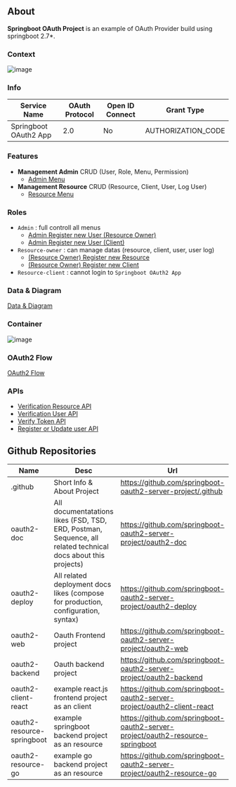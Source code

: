 ## About
**Springboot OAuth Project** is an example of OAuth Provider build using springboot 2.7*.

### Context 
![image](https://github.com/springboot-oauth2-server-project/.github/assets/11941308/9e73c681-364f-4d04-bbfb-25b73323cd82)

### Info
|Service Name|OAuth Protocol|Open ID Connect|Grant Type|
|--|--|--|--| 
|Springboot OAuth2 App| 2.0 |No|AUTHORIZATION_CODE| 

### Features
- **Management Admin** CRUD (User, Role, Menu, Permission)
  - [Admin Menu](https://github.com/springboot-oauth2-server-project/.github/blob/main/profile/pages/sc-oauth-cpanel-admin.md) 
- **Management Resource** CRUD (Resource, Client, User, Log User)
  - [Resource Menu](https://github.com/springboot-oauth2-server-project/.github/blob/main/profile/pages/sc-oauth-cpanel-resourceowner.md)

### Roles
- `Admin` : full controll all menus
  -  [Admin Register new User (Resource Owner)](https://github.com/springboot-oauth2-server-project/.github/blob/main/profile/pages/sequence-register-user-resource-owner.md)
  -  [Admin Register new User (Client)](https://github.com/springboot-oauth2-server-project/.github/blob/main/profile/pages/seq-admin-reg-new-user-client.md)  
- `Resource-owner` : can manage datas (resource, client, user, user log)
  -  [(Resource Owner) Register new Resource ](https://github.com/springboot-oauth2-server-project/.github/blob/main/profile/pages/seq-resource-owner-reg-new-resource.md)
  -  [(Resource Owner) Register new Client ](https://github.com/springboot-oauth2-server-project/.github/blob/main/profile/pages/seq-resource-owner-regitster-new-client.md)
- `Resource-client` : cannot login to `Springboot OAuth2 App`

### Data & Diagram
[Data & Diagram](https://github.com/springboot-oauth2-server-project/.github/blob/main/profile/pages/model-design-example-data.md)

### Container
![image](https://github.com/springboot-oauth2-server-project/.github/assets/11941308/b2a25b2f-ffe4-4f49-a71d-ba11c354b5d0)

### OAuth2 Flow
[OAuth2 Flow](https://github.com/springboot-oauth2-server-project/.github/blob/main/profile/pages/seq-oauth2-flow.md)

### APIs
- [Verification Resource API](https://github.com/springboot-oauth2-server-project/.github/blob/main/profile/pages/api-verify-resource.md) 
- [Verification User API](https://github.com/springboot-oauth2-server-project/.github/blob/main/profile/pages/api-verify-user.md)  
- [Verify Token API](https://github.com/springboot-oauth2-server-project/.github/blob/main/profile/pages/api-verify-token.md)  
- [Register or Update user API](https://github.com/springboot-oauth2-server-project/.github/blob/main/profile/pages/api-registration-update-user.md) 


## Github Repositories
| Name | Desc | Url | Visibility |
|--|--|--|--|
| .github | Short Info & About Project | https://github.com/springboot-oauth2-server-project/.github | public |
| oauth2-doc | All documentatations likes (FSD, TSD, ERD, Postman, Sequence, all related technical docs about this projects) | https://github.com/springboot-oauth2-server-project/oauth2-doc | private |
| oauth2-deploy | All related deployment docs likes (compose for production, configuration, syntax) | https://github.com/springboot-oauth2-server-project/oauth2-deploy | private |
| oauth2-web | Oauth Frontend project | https://github.com/springboot-oauth2-server-project/oauth2-web | private |
| oauth2-backend | Oauth backend project| https://github.com/springboot-oauth2-server-project/oauth2-backend | private |
| oauth2-client-react | example react.js frontend project as an client | https://github.com/springboot-oauth2-server-project/oauth2-client-react| private |
| oauth2-resource-springboot | example springboot backend project as an resource | https://github.com/springboot-oauth2-server-project/oauth2-resource-springboot | private |
| oauth2-resource-go | example go backend project as an resource | https://github.com/springboot-oauth2-server-project/oauth2-resource-go | private |
